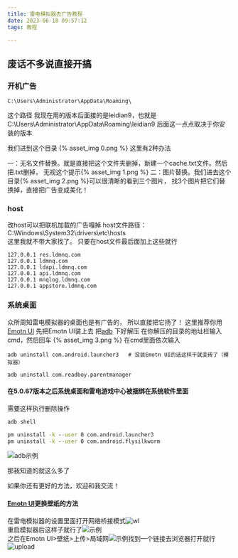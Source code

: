 ```yaml
---
title: 雷电模拟器去广告教程
date: 2023-06-18 09:57:12
tags: 教程

---
```

## 废话不多说直接开搞

### 开机广告
```我们进到这个路径
C:\Users\Administrator\AppData\Roaming\
```
这个路径
我现在用的版本后面接的是leidian9，也就是C:\Users\Administrator\AppData\Roaming\leidian9
后面这一点点取决于你安装的版本

我们进到这个目录
{% asset_img 0.png %}
这里有2种办法

一：无名文件替换。就是直接把这个文件夹删掉，新建一个cache.txt文件。然后把.txt删掉，
无视这个提示{% asset_img 1.png %}
二：图片替换。我们进去这个目录{% asset_img 2.png %}可以很清晰的看到三个图片，
找3个图片把它们替换掉，直接把广告变成美化！
<!--more-->
### host
改host可以把联机加载的广告嘎掉
host文件路径：C:\Windows\System32\drivers\etc\hosts    
这里我就不带大家找了。
只要在host文件最后面加上这些就行     

```注意：这么做下面几个网站你的电脑都将无法访问，不过要用的时候在那一行前面加//就行了
127.0.0.1 res.ldmnq.com
127.0.0.1 ldmnq.com
127.0.0.1 ldapi.ldmnq.com
127.0.0.1 api.ldmnq.com
127.0.0.1 mnqlog.ldmnq.com
127.0.0.1 appstore.ldmnq.com
```

### 系统桌面
众所周知雷电模拟器的桌面也是有广告的，
所以直接把它扬了！
这里推荐你用 [Emotn UI](https://app.emotn.com/ui)
先把Emotn UI装上去
把[adb](https://wwn.lanzout.com/ikGFz0zf674d) 下好解压
在你解压的目录的地址栏输入cmd，然后回车
{% asset_img 3.png %}
在cmd里面依次输入
```卸载系统桌面
adb uninstall com.android.launcher3   # 没装Emotn UI的话这样干就变砖了（模拟器）
```
```卸载雷电游戏中心
adb uninstall com.readboy.parentmanager
```

#### 在5.0.67版本之后系统桌面和雷电游戏中心被捆绑在系统软件里面
需要这样执行删除操作
```cmd
adb shell

pm uninstall -k --user 0 com.android.launcher3
pm uninstall -k --user 0 com.android.flysilkworm
```
![adb示例](gx.png)


那我知道的就这么多了

如果你还有更好的方法，欢迎和我交流！

#### [Emotn UI](https://app.emotn.com/ui)更换壁纸的方法

在雷电模拟器的设置里面打开网络桥接模式![wl](wl.jpg)  
重启模拟器后这样子就行了![示例](z.jpg)  
之后在Emotn UI>壁纸>上传>局域网![示例](bz.png)找到一个链接去浏览器打开就行  
![upload](up.png)
